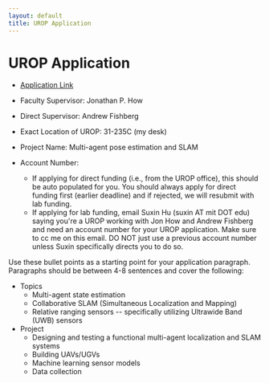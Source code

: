 ```yaml
---
layout: default
title: UROP Application
---
```


# UROP Application
* [Application Link](https://eduapps.mit.edu/uropweb/home.mit)

* Faculty Supervisor: Jonathan P. How
* Direct Supervisor: Andrew Fishberg
* Exact Location of UROP: 31-235C (my desk)
* Project Name: Multi-agent pose estimation and SLAM
* Account Number:
    * If applying for direct funding (i.e., from the UROP office), this should be auto populated for you. You should always apply for direct funding first (earlier deadline) and if rejected, we will resubmit with lab funding.
    * If applying for lab funding, email Suxin Hu (suxin AT mit DOT edu) saying you're a UROP working with Jon How and Andrew Fishberg and need an account number for your UROP application. Make sure to cc me on this email. DO NOT just use a previous account number unless Suxin specifically directs you to do so.

Use these bullet points as a starting point for your application paragraph. Paragraphs should be between 4-8 sentences and cover the following:

* Topics
    * Multi-agent state estimation
    * Collaborative SLAM (Simultaneous Localization and Mapping)
    * Relative ranging sensors -- specifically utilizing Ultrawide Band (UWB) sensors
* Project
    * Designing and testing a functional multi-agent localization and SLAM systems
    * Building UAVs/UGVs
    * Machine learning sensor models
    * Data collection
